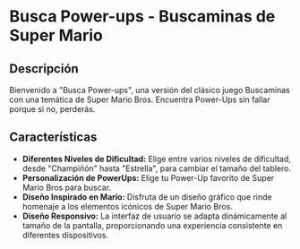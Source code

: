 # Busca Power-ups - Buscaminas de Super Mario

## Descripción

Bienvenido a "Busca Power-ups", una versión del clásico juego Buscaminas con una  temática de Super Mario Bros. Encuentra Power-Ups sin fallar porque si no, perderás.

## Características

- **Diferentes Niveles de Dificultad:** Elige entre varios niveles de dificultad, desde "Champiñón" hasta "Estrella", para cambiar el tamaño del tablero.
- **Personalización de PowerUps:** Elige tu Power-Up favorito de Super Mario Bros para buscar.
- **Diseño Inspirado en Mario:** Disfruta de un diseño gráfico que rinde homenaje a los elementos icónicos de Super Mario Bros.
- **Diseño Responsivo:** La interfaz de usuario se adapta dinámicamente al tamaño de la pantalla, proporcionando una experiencia consistente en diferentes dispositivos.
